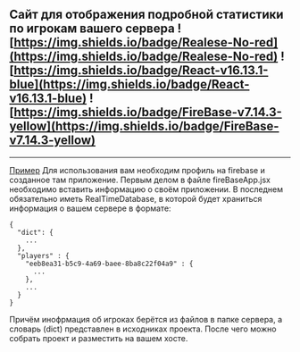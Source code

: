 Сайт для отображения подробной статистики по игрокам вашего сервера ![https://img.shields.io/badge/Realese-No-red](https://img.shields.io/badge/Realese-No-red) ![https://img.shields.io/badge/React-v16.13.1-blue](https://img.shields.io/badge/React-v16.13.1-blue) ![https://img.shields.io/badge/FireBase-v7.14.3-yellow](https://img.shields.io/badge/FireBase-v7.14.3-yellow)
-----------------------------------------------------------------------------------------------------------------------------------
___________________________________________________________________________________________________________________________________
[Пример](https://minestatslic.web.app/)
Для использования вам необходим профиль на firebase и созданное там приложение. Первым делом в файле fireBaseApp.jsx необходимо вставить информацию о своём приложении. В последнем обязательно иметь RealTimeDatabase, в которой будет храниться информация о вашем сервере в формате:
```
{
  "dict": {
    ...
  },
  "players" : {
    "eeb8ea31-b5c9-4a69-baee-8ba8c22f04a9" : {
      ...
    },
    ...
  }
}
```
Причём инофрмация об игроках берётся из файлов в папке сервера, а словарь (dict) представлен в исходниках проекта. После чего можно собрать проект и разместить на вашем хосте.
